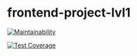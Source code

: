 # frontend-project-lvl1

[![Maintainability](https://api.codeclimate.com/v1/badges/0ba24ff7dd676bab81a7/maintainability)](https://codeclimate.com/github/annapuchkova/frontend-project-lvl1/maintainability)

[![Test Coverage](https://api.codeclimate.com/v1/badges/0ba24ff7dd676bab81a7/test_coverage)](https://codeclimate.com/github/annapuchkova/frontend-project-lvl1/test_coverage)
